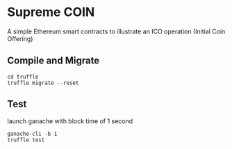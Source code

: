 # Supreme COIN 
A simple Ethereum smart contracts to illustrate an ICO operation (Initial Coin Offering)  

## Compile and Migrate 

```
cd truffle
truffle migrate --reset
```

## Test

launch ganache with block time of 1 second 
```
ganache-cli -b 1
truffle test
```
